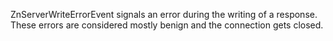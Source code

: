 ZnServerWriteErrorEvent signals an error during the writing of a response. These errors are considered mostly benign and the connection gets closed.
